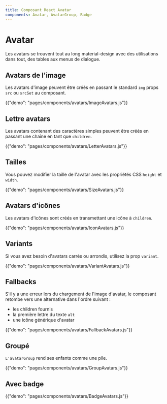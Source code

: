 ```yaml
---
title: Composant React Avatar
components: Avatar, AvatarGroup, Badge
---
```


# Avatar

<p class="description">Les avatars se trouvent tout au long material-design avec des utilisations dans tout, des tables aux menus de dialogue.</p>

## Avatars de l'image

Les avatars d'image peuvent être créés en passant le standard `img` props `src` ou `srcSet` au composant.

{{"demo": "pages/components/avatars/ImageAvatars.js"}}

## Lettre avatars

Les avatars contenant des caractères simples peuvent être créés en passant une chaîne en tant que `children`.

{{"demo": "pages/components/avatars/LetterAvatars.js"}}

## Tailles

Vous pouvez modifier la taille de l'avatar avec les propriétés CSS `height` et `width`.

{{"demo": "pages/components/avatars/SizeAvatars.js"}}

## Avatars d'icônes

Les avatars d'icônes sont créés en transmettant une icône à `children`.

{{"demo": "pages/components/avatars/IconAvatars.js"}}

## Variants

Si vous avez besoin d'avatars carrés ou arrondis, utilisez la prop `variant`.

{{"demo": "pages/components/avatars/VariantAvatars.js"}}

## Fallbacks

S'il y a une erreur lors du chargement de l'image d'avatar, le composant retombe vers une alternative dans l'ordre suivant :

- les children fournis
- la première lettre du texte `alt`
- une icône générique d'avatar

{{"demo": "pages/components/avatars/FallbackAvatars.js"}}

## Groupé

`L'avatarGroup` rend ses enfants comme une pile.

{{"demo": "pages/components/avatars/GroupAvatars.js"}}

## Avec badge

{{"demo": "pages/components/avatars/BadgeAvatars.js"}}